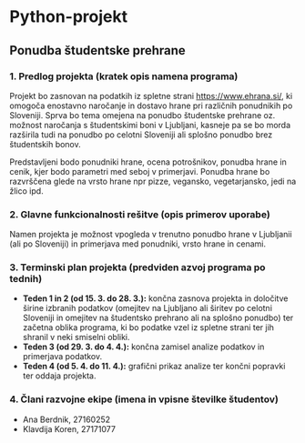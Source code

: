 # Python-projekt
## Ponudba študentske prehrane

### 1. Predlog projekta (kratek opis namena programa)
Projekt bo zasnovan na podatkih iz spletne strani https://www.ehrana.si/, ki omogoča enostavno naročanje in dostavo hrane pri različnih ponudnikih po Sloveniji. Sprva bo tema omejena na ponudbo študentske prehrane oz. možnost naročanja s študentskimi boni v Ljubljani, kasneje pa se bo morda razširila tudi na ponudbo po celotni Sloveniji ali splošno ponudbo brez študentskih bonov.

Predstavljeni bodo ponudniki hrane, ocena potrošnikov, ponudba hrane in cenik, kjer bodo parametri med seboj v primerjavi. Ponudba hrane bo razvrščena glede na vrsto hrane npr pizze, vegansko, vegetarjansko, jedi na žlico ipd.

### 2. Glavne funkcionalnosti rešitve (opis primerov uporabe)
Namen projekta je možnost vpogleda v trenutno ponudbo hrane v Ljubljanii (ali po Sloveniji) in primerjava med ponudniki, vrsto hrane in cenami.

### 3. Terminski plan projekta (predviden azvoj programa po tednih)
* **Teden 1 in 2 (od 15. 3. do 28. 3.):** končna zasnova projekta in določitve širine izbranih podatkov (omejitev na Ljubljano ali širitev po celotni Sloveniji in omejitev na študentsko prehrano ali na splošno ponudbo) ter začetna oblika programa, ki bo podatke vzel iz spletne strani ter jih shranil v neki smiselni obliki.
* **Teden 3 (od 29. 3. do 4. 4.):** končna zamisel analize podatkov in primerjava podatkov.
* **Teden 4 (od 5. 4. do 11. 4.):** grafični prikaz analize ter končni popravki ter oddaja projekta.

### 4. Člani razvojne ekipe (imena in vpisne številke študentov)
* Ana Berdnik, 27160252
* Klavdija Koren, 27171077

